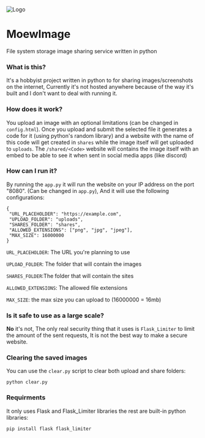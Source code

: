 ![Logo](https://github.com/user-attachments/assets/dc0b38e6-903d-4a1a-98fc-67ba63053fd6)


# MoewImage
File system storage image sharing service written in python

### What is this?
It's a hobbyist project written in python to for sharing images/screenshots on the internet, Currently it's not hosted anywhere because of the way it's built and I don't want to deal with running it.

### How does it work?
You upload an image with an optional limitations (can be changed in `config.html`). Once you upload and submit the selected file it generates a code for it (using python's random library) and a website with the name of this code will get created in `shares` while the image itself will get uploaded to `uploads`. The `/shared/<Code>` website will contains the image itself with an embed to be able to see it when sent in social media apps (like discord)

### How can I run it?
By running the `app.py` it will run the website on your IP address on the port "8080". (Can be changed in `app.py`), And it will use the following configurations:
 ```
{
  "URL_PLACEHOLDER": "https://example.com",
  "UPLOAD_FOLDER": "uploads",
  "SHARES_FOLDER": "shares",
  "ALLOWED_EXTENSIONS": ["png", "jpg", "jpeg"],
  "MAX_SIZE": 16000000
}

 ```

`URL_PLACEHOLDER`: The URL you're planning to use

`UPLOAD_FOLDER`: The folder that will contain the images 

`SHARES_FOLDER`:The folder that will contain the sites 

`ALLOWED_EXTENSIONS`: The allowed file extensions

`MAX_SIZE`: the max size you can upload to (16000000 = 16mb)

### Is it safe to use as a large scale?
**No** it's not, The only real security thing that it uses is `Flask_Limiter` to limit the amount of the sent requests, It is not the best way to make a secure website.

### Clearing the saved images 
You can use the `clear.py` script to clear both upload and share folders:
```
python clear.py
```
### Requirments 
It only uses Flask and Flask_Limiter libraries the rest are built-in python libraries: 
```
pip install flask flask_limiter
```



